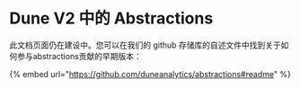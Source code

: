 # Dune V2 中的 Abstractions

此文档页面仍在建设中。您可以在我们的 github 存储库的自述文件中找到关于如何参与abstractions贡献的早期版本：&#x20;

{% embed url="https://github.com/duneanalytics/abstractions#readme" %}
